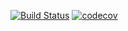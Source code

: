 [![Build Status](https://travis-ci.org/kepbod/seqlib.svg?branch=master)](https://travis-ci.org/kepbod/seqlib)
[![codecov](https://codecov.io/gh/kepbod/seqlib/branch/master/graph/badge.svg)](https://codecov.io/gh/kepbod/seqlib)
